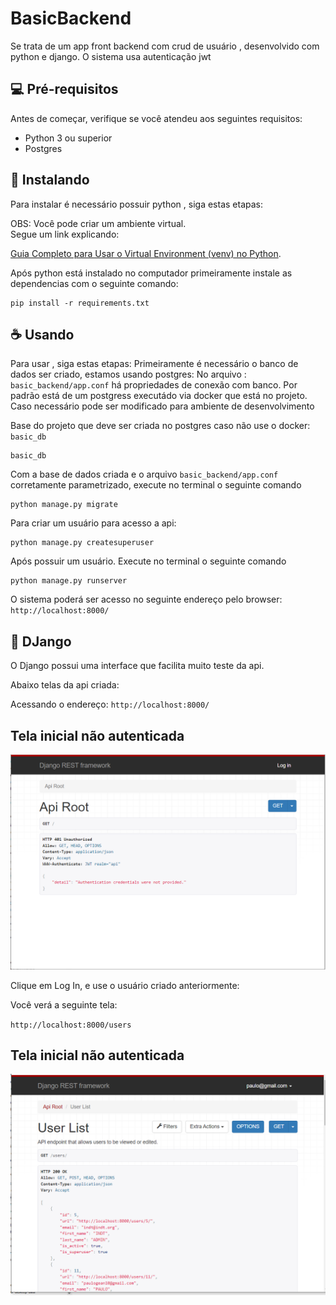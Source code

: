# BasicBackend

Se trata de um app front backend com crud de usuário , desenvolvido com python e django.
O sistema usa autenticação jwt

## 💻 Pré-requisitos

Antes de começar, verifique se você atendeu aos seguintes requisitos:

- Python 3 ou superior
- Postgres


## 🚀 Instalando



Para instalar é necessário possuir python , siga estas etapas:

OBS: Você pode criar um ambiente virtual.  
Segue um link explicando: 

[Guia Completo para Usar o Virtual Environment (venv) no Python](https://dev.to/franciscojdsjr/guia-completo-para-usar-o-virtual-environment-venv-no-python-57bo).


Após python está instalado no computador primeiramente instale as dependencias com o seguinte comando:


```
pip install -r requirements.txt
```

## ☕ Usando 

Para usar , siga estas etapas:
Primeiramente é necessário o banco de dados ser criado, estamos usando postgres:
No arquivo : `basic_backend/app.conf` há propriedades de conexão com banco. Por padrão está de um postgress executádo via docker que está no projeto.
Caso necessário pode ser modificado para ambiente de desenvolvimento

Base do projeto que deve ser criada no postgres caso não use o docker: `basic_db` 

```
basic_db
```


Com a base de dados criada e o arquivo `basic_backend/app.conf` corretamente parametrizado, execute no terminal o seguinte comando

```
python manage.py migrate
```

Para criar um usuário para acesso a api:

```
python manage.py createsuperuser
```



Após possuir um usuário. Execute no terminal o seguinte comando

```
python manage.py runserver
```

O sistema poderá ser acesso no seguinte endereço pelo browser: `http://localhost:8000/`


## 🚀 DJango

O Django possui uma interface que facilita muito teste da api.

Abaixo telas da api criada:

Acessando o endereço: 
`http://localhost:8000/`
## Tela inicial não autenticada
<img src="api-login.PNG" alt="Login">

Clique em Log In, e use o usuário criado anteriormente:

Você verá a seguinte tela: 

`http://localhost:8000/users`

## Tela inicial não autenticada
<img src="user.PNG" alt="Login">
